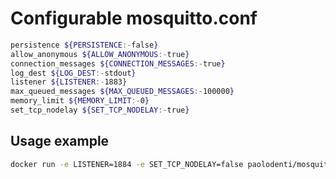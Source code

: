 # Configurable mosquitto.conf

```bash
persistence ${PERSISTENCE:-false}
allow_anonymous ${ALLOW_ANONYMOUS:-true}
connection_messages ${CONNECTION_MESSAGES:-true}
log_dest ${LOG_DEST:-stdout}
listener ${LISTENER:-1883}
max_queued_messages ${MAX_QUEUED_MESSAGES:-100000}
memory_limit ${MEMORY_LIMIT:-0}
set_tcp_nodelay ${SET_TCP_NODELAY:-true}
```

## Usage example

```bash
docker run -e LISTENER=1884 -e SET_TCP_NODELAY=false paolodenti/mosquitto-no-auth:1.0.1
```

